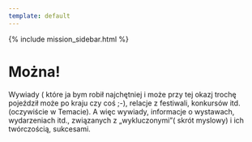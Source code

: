 ```yaml
---
template: default
---
```

{% include mission_sidebar.html %}
  
 <div class="w3-row w3-padding-64">
    <div class="w3-twothird w3-container">
      <h1 class="w3-text-teal">Można!</h1>
      <p>Wywiady ( które ja bym robił najchętniej i może przy tej okazj trochę pojeździł może po kraju czy coś ;-), relacje z festiwali, konkursów itd. (oczywiście w Temacie). A więc wywiady, informacje o wystawach, wydarzeniach itd., związanych z „wykluczonymi”( skrót myslowy) i ich twórczością, sukcesami.</p>
    </div>
  </div>



